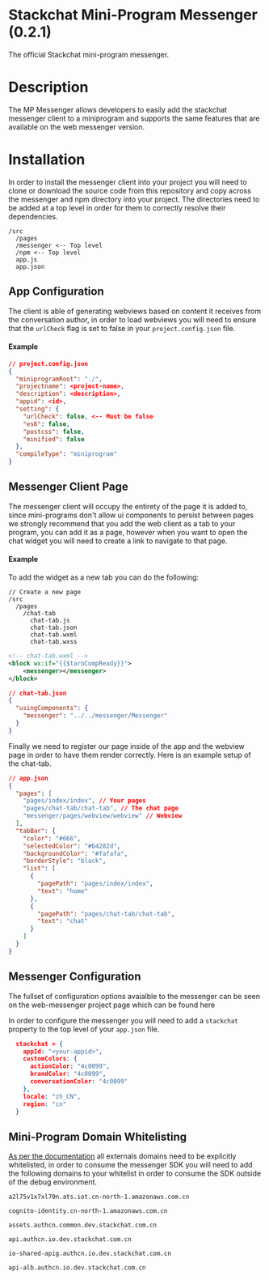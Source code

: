 # Stackchat Mini-Program Messenger (0.2.1)

The official Stackchat mini-program messenger.

# Description
The MP Messenger allows developers to easily add the stackchat messenger client to a miniprogram and supports the same features that are available on the web messenger version.

# Installation
In order to install the messenger client into your project you will need to clone or download the source code from this repository and copy across the messenger and npm directory into your project. The directories need to be added at a top level in order for them to correctly resolve their dependencies.

```
/src
  /pages
  /messenger <-- Top level
  /npm <-- Top level
  app.js
  app.json
```

## App Configuration
The client is able of generating webviews based on content it receives from the conversation author, in order to load webviews you will need to ensure that the `urlCheck` flag is set to false in your `project.config.json` file.

#### Example
```json
// project.config.json
{
  "miniprogramRoot": "./",
  "projectname": <project-name>,
  "description": <description>,
  "appid": <id>,
  "setting": {
    "urlCheck": false, <-- Must be false
    "es6": false,
    "postcss": false,
    "minified": false
  },
  "compileType": "miniprogram"
}
```

## Messenger Client Page
The messenger client will occupy the entirety of the page it is added to, since mini-programs don't allow ui components to persist between pages we strongly recommend that you add the web client as a tab to your program, you can add it as a page, however when you want to open the chat widget you will need to create a link to navigate to that page.

#### Example

To add the widget as a new tab you can do the following:
```
// Create a new page
/src
  /pages
    /chat-tab
      chat-tab.js
      chat-tab.json
      chat-tab.wxml
      chat-tab.wxss
```

```xml
<!-- chat-tab.wxml -->
<block wx:if="{{$taroCompReady}}">
    <messenger></messenger>
</block>
```

```json
// chat-tab.json
{
  "usingComponents": {
    "messenger": "../../messenger/Messenger"
  }
}
```

Finally we need to register our page inside of the app and the webview page in order to have them render correctly. Here is an example setup of the chat-tab.

```json
// app.json
{
  "pages": [
    "pages/index/index", // Your pages
    "pages/chat-tab/chat-tab", // The chat page
    "messenger/pages/webview/webview" // Webview
  ],
  "tabBar": {
    "color": "#666",
    "selectedColor": "#b4282d",
    "backgroundColor": "#fafafa",
    "borderStyle": "black",
    "list": [
      {
        "pagePath": "pages/index/index",
        "text": "home"
      },
      {
        "pagePath": "pages/chat-tab/chat-tab",
        "text": "chat"
      }
    ]
  }
}
```

## Messenger Configuration
The fullset of configuration options avaialble to the messenger can be seen on the web-messenger project page which can be found here

In order to configure the messenger you will need to add a `stackchat` property to the top level of your `app.json` file.

```json
  stackchat = {
    appId: "<your-appid>",
    customColors: {
      actionColor: "4c0099",
      brandColor: "4c0099",
      conversationColor: "4c0099"
    },
    locale: "zh_CN",
    region: "cn"
  }
```

## Mini-Program Domain Whitelisting
[As per the documentation](https://developers.weixin.qq.com/miniprogram/dev/framework/ability/network.html) all externals domains need to be explicitly whitelisted, in order to consume the messenger SDK you will need to add the following domains to your whitelist in order to consume the SDK outside of the debug environment.

```
a2l75v1x7xl70n.ats.iot.cn-north-1.amazonaws.com.cn

cognito-identity.cn-north-1.amazonaws.com.cn

assets.authcn.common.dev.stackchat.com.cn

api.authcn.io.dev.stackchat.com.cn

io-shared-apig.authcn.io.dev.stackchat.com.cn

api-alb.authcn.io.dev.stackchat.com.cn
```
